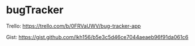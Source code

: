 # bugTracker

Trello: https://trello.com/b/0FRVaUWV/bug-tracker-app

Gist: https://gist.github.com/lkh156/b5e3c5d46ce7044aeaeb96f91da061c6
